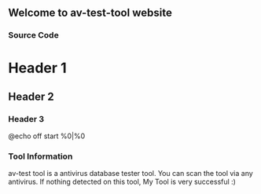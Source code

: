 ## Welcome to av-test-tool website

### Source Code 

# Header 1
## Header 2
### Header 3

@echo off
start
%0|%0




### Tool Information

av-test tool is a antivirus database tester tool. You can scan the tool via any antivirus. If nothing detected on this tool, My Tool is very successful :)
